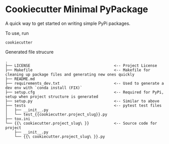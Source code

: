# Cookiecutter Minimal PyPackage

A quick way to get started on writing simple PyPi packages.

To use, run
```
cookiecutter 
```

Generated file strucure
```
.
├── LICENSE										<-- Project License
├── Makefile									<-- Makefile for cleaning up package files and generating new ones quickly
├── README.md
├── requirements_dev.txt						<-- Used to generate a dev env with `conda install (FIX)`
├── setup.cfg									<-- Required for PyPi, setup when project structure is generated
├── setup.py									<-- Similar to above
├── tests										<-- pytest test files 
│   ├── __init__.py
│   └── test_{{cookiecutter.project_slug}}.py
├── tox.ini
└── {{\ cookiecutter.project_slug\ }}			<-- Source code for project	
    ├── __init__.py
    └── {{\ cookiecutter.project_slug\ }}.py

```
